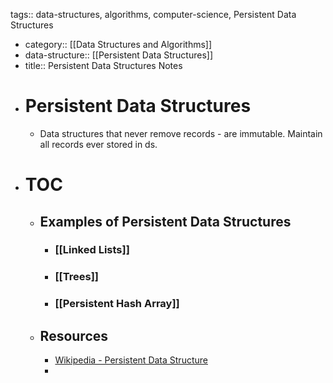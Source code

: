 tags:: data-structures, algorithms, computer-science, Persistent Data Structures

- category:: [[Data Structures and Algorithms]]
- data-structure:: [[Persistent Data Structures]]
- title:: Persistent Data Structures Notes
- # Persistent Data Structures
	- Data structures that never remove records - are immutable. Maintain all records ever stored in ds.
- # TOC
	- ## Examples of Persistent Data Structures
		- ### [[Linked Lists]]
		- ### [[Trees]]
		- ### [[Persistent Hash Array]]
	- ## Resources
		- [Wikipedia - Persistent Data Structure](https://en.wikipedia.org/wiki/Persistent_data_structure)
		-